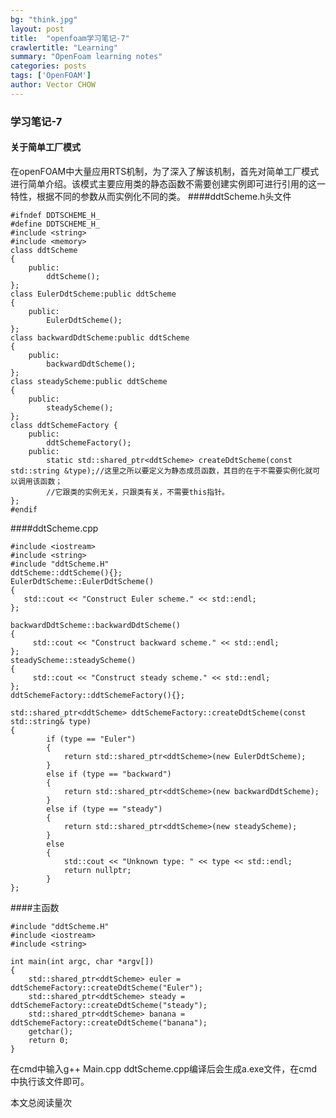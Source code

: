 ```yaml
---
bg: "think.jpg"
layout: post
title:  "openfoam学习笔记-7"
crawlertitle: "Learning"
summary: "OpenFoam learning notes"
categories: posts
tags: ['OpenFOAM']
author: Vector CHOW
---
```

<script type="text/x-mathjax-config">
    MathJax.Hub.Config({
      tex2jax: {
        skipTags: ['script', 'noscript', 'style', 'textarea', 'pre'],
        inlineMath: [['$','$']]
      }
    });
  </script>
  <script src="https://cdn.mathjax.org/mathjax/latest/MathJax.js?config=TeX-AMS-MML_HTMLorMML" type="text/javascript"></script>
  
### 学习笔记-7
#### 关于简单工厂模式
在openFOAM中大量应用RTS机制，为了深入了解该机制，首先对简单工厂模式进行简单介绍。该模式主要应用类的静态函数不需要创建实例即可进行引用的这一特性，根据不同的参数从而实例化不同的类。
####ddtScheme.h头文件
```
#ifndef DDTSCHEME_H_
#define DDTSCHEME_H_
#include <string>
#include <memory>
class ddtScheme 
{
    public:
        ddtScheme();
};
class EulerDdtScheme:public ddtScheme
{ 
    public:
        EulerDdtScheme();
};
class backwardDdtScheme:public ddtScheme
{
    public:
        backwardDdtScheme();
};
class steadyScheme:public ddtScheme
{
    public:
        steadyScheme();
};
class ddtSchemeFactory {
    public:
        ddtSchemeFactory();
    public:
        static std::shared_ptr<ddtScheme> createDdtScheme(const std::string &type);//这里之所以要定义为静态成员函数，其目的在于不需要实例化就可以调用该函数；
        //它跟类的实例无关，只跟类有关，不需要this指针。
};
#endif
```
####ddtScheme.cpp
```
#include <iostream>
#include <string>
#include "ddtScheme.H"
ddtScheme::ddtScheme(){};
EulerDdtScheme::EulerDdtScheme()
{
   std::cout << "Construct Euler scheme." << std::endl;
};

backwardDdtScheme::backwardDdtScheme()
{
     std::cout << "Construct backward scheme." << std::endl; 
};
steadyScheme::steadyScheme()
{
     std::cout << "Construct steady scheme." << std::endl; 
};
ddtSchemeFactory::ddtSchemeFactory(){};

std::shared_ptr<ddtScheme> ddtSchemeFactory::createDdtScheme(const std::string& type)
{
        if (type == "Euler")
        {
            return std::shared_ptr<ddtScheme>(new EulerDdtScheme);
        }
        else if (type == "backward")
        {
            return std::shared_ptr<ddtScheme>(new backwardDdtScheme);
        }
        else if (type == "steady")
        {
            return std::shared_ptr<ddtScheme>(new steadyScheme);
        }
        else
        {
            std::cout << "Unknown type: " << type << std::endl;
            return nullptr;
        }
};
```
####主函数
```
#include "ddtScheme.H"
#include <iostream>
#include <string>

int main(int argc, char *argv[])
{
    std::shared_ptr<ddtScheme> euler = ddtSchemeFactory::createDdtScheme("Euler");
    std::shared_ptr<ddtScheme> steady = ddtSchemeFactory::createDdtScheme("steady");
    std::shared_ptr<ddtScheme> banana = ddtSchemeFactory::createDdtScheme("banana");
    getchar();
    return 0;
}
```
在cmd中输入g++ Main.cpp ddtScheme.cpp编译后会生成a.exe文件，在cmd中执行该文件即可。


 <span id="busuanzi_container_page_pv">
  本文总阅读量<span id="busuanzi_value_page_pv"></span>次
</span>

